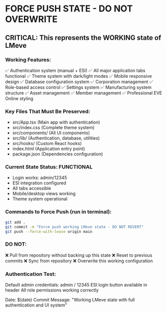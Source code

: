 # FORCE PUSH STATE - DO NOT OVERWRITE

## CRITICAL: This represents the WORKING state of LMeve

### Working Features:
✅ Authentication system (manual + ESI)
✅ All major application tabs functional
✅ Theme system with dark/light modes
✅ Mobile responsive design
✅ Database configuration system
✅ Corporation management
✅ Role-based access control
✅ Settings system
✅ Manufacturing system structure
✅ Asset management
✅ Member management
✅ Professional EVE Online styling

### Key Files That Must Be Preserved:
- src/App.tsx (Main app with authentication)
- src/index.css (Complete theme system)
- src/components/ (All UI components)
- src/lib/ (Authentication, database, utilities)
- src/hooks/ (Custom React hooks)
- index.html (Application entry point)
- package.json (Dependencies configuration)

### Current State Status: FUNCTIONAL
- Login works: admin/12345
- ESI integration configured
- All tabs accessible
- Mobile/desktop views working
- Theme system operational

### Commands to Force Push (run in terminal):
```bash
git add .
git commit -m "Force push working LMeve state - DO NOT REVERT"
git push --force-with-lease origin main
```

### DO NOT:
❌ Pull from repository without backing up this state
❌ Reset to previous commits
❌ Sync from repository 
❌ Overwrite this working configuration

### Authentication Test:
Default admin credentials: admin / 12345
ESI login button available in header
All role permissions working correctly

Date: $(date)
Commit Message: "Working LMeve state with full authentication and UI system"